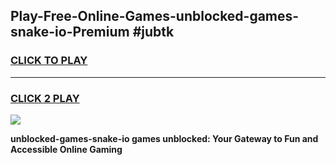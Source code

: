 
## Play-Free-Online-Games-unblocked-games-snake-io-Premium #jubtk
<h3>
<a href="https://premium.freeplayer.one?title=unblocked-games-snake-io&ref=8M">CLICK TO PLAY</a></h3>
<hr>

<h3>
<a href="https://premium.freeplayer.one?title=unblocked-games-snake-io&ref=8M">CLICK 2 PLAY</a>
  
</h3>

<a href="https://premium.freeplayer.one?title=unblocked-games-snake-io&ref=8M"><img src="https://clearcache.store/games.png"></a>


**unblocked-games-snake-io games unblocked: Your Gateway to Fun and Accessible Online Gaming**
